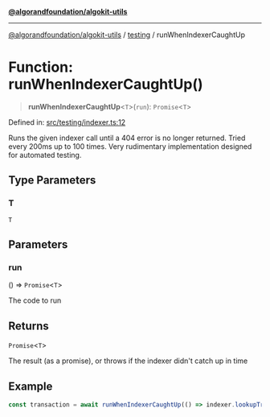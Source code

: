 [**@algorandfoundation/algokit-utils**](../../README.md)

***

[@algorandfoundation/algokit-utils](../../README.md) / [testing](../README.md) / runWhenIndexerCaughtUp

# Function: runWhenIndexerCaughtUp()

> **runWhenIndexerCaughtUp**\<`T`\>(`run`): `Promise`\<`T`\>

Defined in: [src/testing/indexer.ts:12](https://github.com/algorandfoundation/algokit-utils-ts/blob/main/src/testing/indexer.ts#L12)

Runs the given indexer call until a 404 error is no longer returned.
Tried every 200ms up to 100 times.
Very rudimentary implementation designed for automated testing.

## Type Parameters

### T

`T`

## Parameters

### run

() => `Promise`\<`T`\>

The code to run

## Returns

`Promise`\<`T`\>

The result (as a promise), or throws if the indexer didn't catch up in time

## Example

```typescript
const transaction = await runWhenIndexerCaughtUp(() => indexer.lookupTransactionByID(txnId).do())
```
